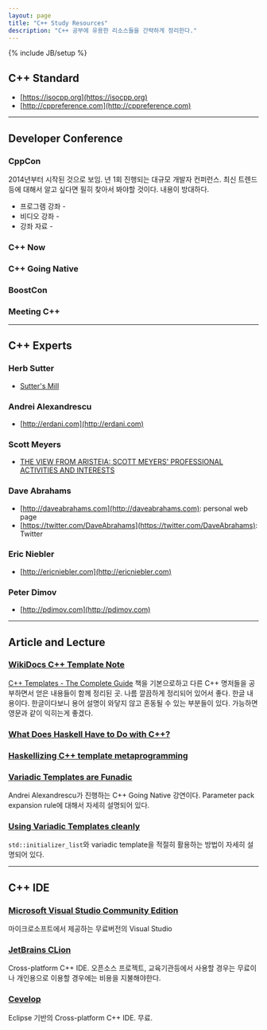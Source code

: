 ```yaml
---
layout: page
title: "C++ Study Resources"
description: "C++ 공부에 유용한 리소스들을 간략하게 정리한다."
---
```

{% include JB/setup %}

## C++ Standard
+ [https://isocpp.org](https://isocpp.org)
+ [http://cppreference.com](http://cppreference.com)

---

## Developer Conference

### CppCon
2014년부터 시작된 것으로 보임. 년 1회 진행되는 대규모 개발자 컨퍼런스. 최신 트렌드등에 대해서 알고 싶다면 필히 찾아서 봐야할 것이다. 내용이 방대하다.

+ 프로그램 강좌 - 
+ 비디오 강좌 - 
+ 강좌 자료 - 

### C++ Now

### C++ Going Native

### BoostCon

### Meeting C++

---

## C++ Experts

### Herb Sutter
+ [Sutter's Mill](http://herbsutter.com)

### Andrei Alexandrescu
+ [http://erdani.com](http://erdani.com) 

### Scott Meyers
+ [THE VIEW FROM ARISTEIA: SCOTT MEYERS' PROFESSIONAL ACTIVITIES AND INTERESTS](http://scottmeyers.blogspot.kr) 

### Dave Abrahams
+ [http://daveabrahams.com](http://daveabrahams.com): personal web page
+ [https://twitter.com/DaveAbrahams](https://twitter.com/DaveAbrahams): Twitter

### Eric Niebler
+ [http://ericniebler.com](http://ericniebler.com)

### Peter Dimov
+ [http://pdimov.com](http://pdimov.com)

---

## Article and Lecture

### [WikiDocs C++ Template Note](https://wikidocs.net/book/54)
[C++ Templates - The Complete Guide](http://www.josuttis.com/tmplbook/) 책을 기본으로하고 다른 C++ 명저들을 공부하면서 얻은 내용들이 함께 정리된 곳. 나름 깔끔하게 정리되어 있어서 좋다. 한글 내용이다. 한글이다보니 용어 설명이 와닿지 않고 혼동될 수 있는 부분들이 있다. 가능하면 영문과 같이 익히는게 좋겠다.

### [What Does Haskell Have to Do with C++?](http://bartoszmilewski.com/2009/10/21/what-does-haskell-have-to-do-with-c/)

### [Haskellizing C++ template metaprogramming](http://manu343726.github.io/c++/haskellizing-tmp/)

### [Variadic Templates are Funadic](https://channel9.msdn.com/Events/GoingNative/GoingNative-2012/Variadic-Templates-are-Funadic)
Andrei Alexandrescu가 진행하는 C++ Going Native 강연이다. Parameter pack expansion rule에 대해서 자세히 설명되어 있다.

### [Using Variadic Templates cleanly](http://florianjw.de/en/variadic_templates.html)
`std::initializer_list`와 variadic template을 적절히 활용하는 방법이 자세히 설명되어 있다.

---

## C++ IDE

### [Microsoft Visual Studio Community Edition](https://www.visualstudio.com/en-us/products/visual-studio-community-vs.aspx)
마이크로소프트에서 제공하는 무료버전의 Visual Studio

### [JetBrains CLion](https://www.jetbrains.com/clion/)
Cross-platform C++ IDE. 오픈소스 프로젝트, 교육기관등에서 사용할 경우는 무료이나 개인용으로 이용할 경우에는 비용을 지불해야한다.

### [Cevelop](https://www.cevelop.com)
Eclipse 기반의 Cross-platform C++ IDE. 무료.
